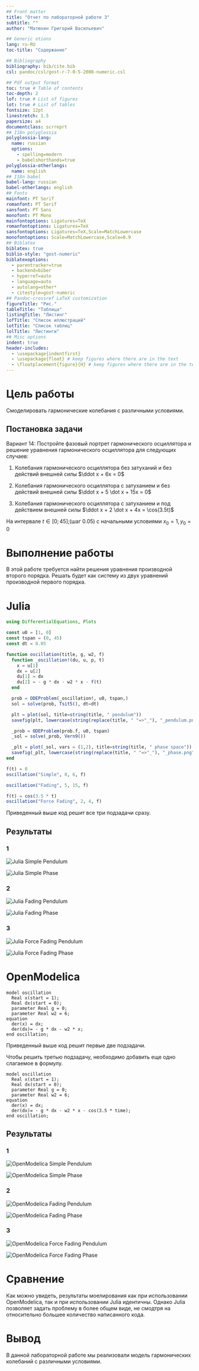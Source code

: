 ```yaml
---
## Front matter
title: "Отчет по лабораторной работе 3"
subtitle: ""
author: "Матюхин Григорий Васильевич"

## Generic otions
lang: ru-RU
toc-title: "Содержание"

## Bibliography
bibliography: bib/cite.bib
csl: pandoc/csl/gost-r-7-0-5-2008-numeric.csl

## Pdf output format
toc: true # Table of contents
toc-depth: 2
lof: true # List of figures
lot: true # List of tables
fontsize: 12pt
linestretch: 1.5
papersize: a4
documentclass: scrreprt
## I18n polyglossia
polyglossia-lang:
  name: russian
  options:
	- spelling=modern
	- babelshorthands=true
polyglossia-otherlangs:
  name: english
## I18n babel
babel-lang: russian
babel-otherlangs: english
## Fonts
mainfont: PT Serif
romanfont: PT Serif
sansfont: PT Sans
monofont: PT Mono
mainfontoptions: Ligatures=TeX
romanfontoptions: Ligatures=TeX
sansfontoptions: Ligatures=TeX,Scale=MatchLowercase
monofontoptions: Scale=MatchLowercase,Scale=0.9
## Biblatex
biblatex: true
biblio-style: "gost-numeric"
biblatexoptions:
  - parentracker=true
  - backend=biber
  - hyperref=auto
  - language=auto
  - autolang=other*
  - citestyle=gost-numeric
## Pandoc-crossref LaTeX customization
figureTitle: "Рис."
tableTitle: "Таблица"
listingTitle: "Листинг"
lofTitle: "Список иллюстраций"
lotTitle: "Список таблиц"
lolTitle: "Листинги"
## Misc options
indent: true
header-includes:
  - \usepackage{indentfirst}
  - \usepackage{float} # keep figures where there are in the text
  - \floatplacement{figure}{H} # keep figures where there are in the text
---
```


# Цель работы

Смоделировать гармонические колебания с различными условиями.

## Постановка задачи

Вариант 14:
Постройте фазовый портрет гармонического осциллятора и решение уравнения гармонического осциллятора для следующих случаев:

1. Колебания гармонического осциллятора без затуханий и без действий внешней силы $\ddot x + 6x = 0$

2. Колебания гармонического осциллятора c затуханием и без действий внешней силы $\ddot x + 5 \dot x + 15x = 0$

3. Колебания гармонического осциллятора c затуханием и под действием внешней силы $\ddot x + 2 \dot x + 4x = \cos(3.5t)$

На интервале $t \in \left[0; 45\right]$;(шаг $0.05$) с начальными условиями $x_0 = 1,y_0 = 0$

# Выполнение работы

В этой работе требуется найти решения уравнения производной второго порядка. Решать будет как систему из двух уравнений производной первого порядка.

# Julia

```julia
using DifferentialEquations, Plots

const u0 = [1, 0]
const tspan = (0, 45)
const dt = 0.05

function oscillation(title, g, w2, f)
  function _oscillation!(du, u, p, t)
    x = u[1]
    dx = u[2]
    du[1] = dx
    du[2] = - g * dx - w2 * x - f(t)
  end

  prob = ODEProblem(_oscillation!, u0, tspan,)
  sol = solve(prob, Tsit5(), dt=dt)

  plt = plot(sol, title=string(title, " pendulum"))
  savefig(plt, lowercase(string(replace(title, " "=>"_"), "_pendulum.png")))

  _prob = ODEProblem(prob.f, u0, tspan)
  _sol = solve(_prob, Vern9())

  _plt = plot(_sol, vars = (1,2), title=string(title, " phase space"))
  savefig(_plt, lowercase(string(replace(title, " "=>"_"), "_phase.png")))
end

f(t) = 0
oscillation("Simple", 0, 6, f)

oscillation("Fading", 5, 15, f)

f(t) = cos(3.5 * t)
oscillation("Force Fading", 2, 4, f)
```

Приведенный выше код решит все три подзадачи сразу.

## Результаты

### 1

![Julia Simple Pendulum](../images/simple_pendulum.jl.png)

![Julia Simple Phase](../images/simple_phase.jl.png)

### 2

![Julia Fading Pendulum](../images/fading_pendulum.jl.png)

![Julia Fading Phase](../images/fading_phase.jl.png)

### 3

![Julia Force Fading Pendulum](../images/force_fading_pendulum.jl.png)

![Julia Force Fading Phase](../images/force_fading_phase.jl.png)

# OpenModelica

```
model oscillation
  Real x(start = 1);
  Real dx(start = 0);
  parameter Real g = 0;
  parameter Real w2 = 6;
equation
  der(x) = dx;
  der(dx)= - g * dx - w2 * x;
end oscillation;
```

Приведенный выше код решит первые две подзадачи.

Чтобы решить третью подзадачу, необходимо добавить еще одно слагаемое в формулу.

```
model oscillation
  Real x(start = 1);
  Real dx(start = 0);
  parameter Real g = 0;
  parameter Real w2 = 6;
equation
  der(x) = dx;
  der(dx)= - g * dx - w2 * x - cos(3.5 * time);
end oscillation;
```

## Результаты

### 1

![OpenModelica Simple Pendulum](../images/simple_pendulum.om.png)

![OpenModelica Simple Phase](../images/simple_phase.om.png)

### 2

![OpenModelica Fading Pendulum](../images/fading_pendulum.om.png)

![OpenModelica Fading Phase](../images/fading_phase.om.png)

### 3

![OpenModelica Force Fading Pendulum](../images/force_fading_pendulum.om.png)

![OpenModelica Force Fading Phase](../images/force_fading_phase.om.png)

# Сравнение

Как можно увидеть, результаты моелирования как при использовании OpenModelica, так и при использовании Julia идентичны. Однако Julia позволяет задать проблему в более общем виде, не смодтря на относительно большее количество написанного кода.

# Вывод

В данной лабораторной работе мы реализовали модель гармонических колебаний с различными условиями.
